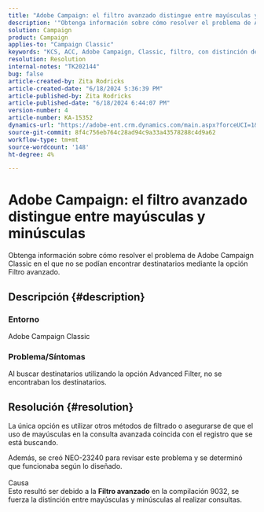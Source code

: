 ```yaml
---
title: "Adobe Campaign: el filtro avanzado distingue entre mayúsculas y minúsculas"
description: '"Obtenga información sobre cómo resolver el problema de Adobe Campaign Classic en el que no se podían encontrar destinatarios mediante la opción Filtro avanzado".'
solution: Campaign
product: Campaign
applies-to: "Campaign Classic"
keywords: "KCS, ACC, Adobe Campaign, Classic, filtro, con distinción de mayúsculas y minúsculas, mayúsculas, NEO-23240"
resolution: Resolution
internal-notes: "TK202144"
bug: false
article-created-by: Zita Rodricks
article-created-date: "6/18/2024 5:36:39 PM"
article-published-by: Zita Rodricks
article-published-date: "6/18/2024 6:44:07 PM"
version-number: 4
article-number: KA-15352
dynamics-url: "https://adobe-ent.crm.dynamics.com/main.aspx?forceUCI=1&pagetype=entityrecord&etn=knowledgearticle&id=fa91134d-992d-ef11-840a-002248084fbb"
source-git-commit: 8f4c756eb764c28ad94c9a33a43578288c4d9a62
workflow-type: tm+mt
source-wordcount: '148'
ht-degree: 4%

---
```


# Adobe Campaign: el filtro avanzado distingue entre mayúsculas y minúsculas


Obtenga información sobre cómo resolver el problema de Adobe Campaign Classic en el que no se podían encontrar destinatarios mediante la opción Filtro avanzado.

## Descripción {#description}


### Entorno

Adobe Campaign Classic

### Problema/Síntomas

Al buscar destinatarios utilizando la opción Advanced Filter, no se encontraban los destinatarios.


## Resolución {#resolution}


La única opción es utilizar otros métodos de filtrado o asegurarse de que el uso de mayúsculas en la consulta avanzada coincida con el registro que se está buscando.

Además, se creó NEO-23240 para revisar este problema y se determinó que funcionaba según lo diseñado.
<br><br>Causa<br>Esto resultó ser debido a la <b>Filtro avanzado</b> en la compilación 9032, se fuerza la distinción entre mayúsculas y minúsculas al realizar consultas.